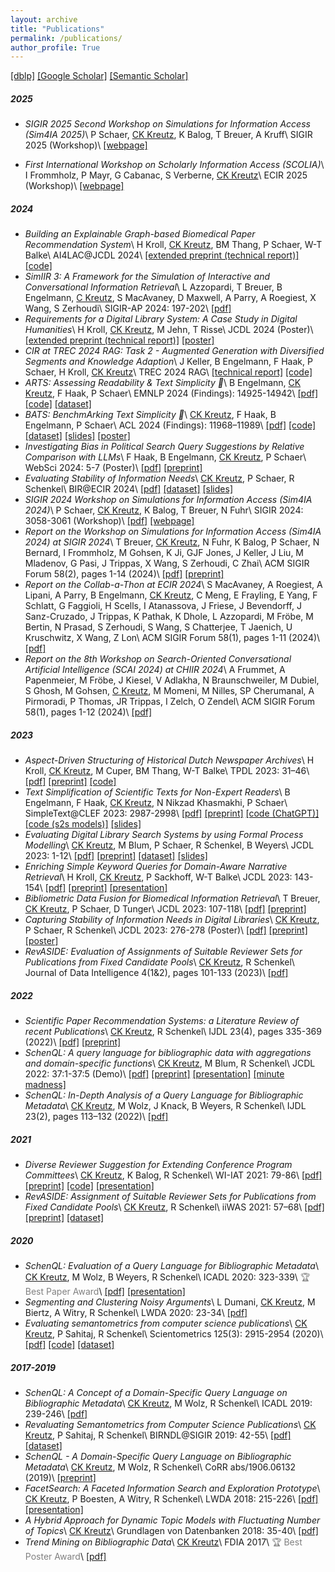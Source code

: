 ```yaml
---
layout: archive
title: "Publications"
permalink: /publications/
author_profile: True
---
```


<a href="https://dblp.org/pid/k/ck">[dblp]</a> <a href="https://scholar.google.de/citations?user=dEIZFJUAAAAJ">[Google Scholar]</a> <a href="https://www.semanticscholar.org/author/Christin-Katharina-Kreutz/46351484">[Semantic Scholar]</a>

##### 2025

- *SIGIR 2025 Second Workshop on Simulations for Information Access (Sim4IA 2025)*\\
P Schaer, <u>CK Kreutz</u>, K Balog, T Breuer, A Kruff\\
SIGIR 2025 (Workshop)\\
[[webpage]](https://sim4ia.org/sigir2025/)

- *First International Workshop on Scholarly Information Access (SCOLIA)*\\
I Frommholz, P Mayr, G Cabanac, S Verberne, <u>CK Kreutz</u>\\
ECIR 2025 (Workshop)\\
[[webpage]](https://sites.google.com/view/bir-ws/scolia-2025)


##### 2024
- *Building an Explainable Graph-based Biomedical Paper Recommendation System*\\
H Kroll, <u>CK Kreutz</u>, BM Thang, P Schaer, W-T Balke\\
AI4LAC@JCDL 2024\\
[[extended preprint (technical report)]](https://arxiv.org/abs/2412.15229) 
[[code]](https://github.com/HermannKroll/NarrativeRecommender)
- *SimIIR 3: A Framework for the Simulation of Interactive and Conversational Information Retrieval*\\
L Azzopardi, T Breuer, B Engelmann, <u>C Kreutz</u>, S MacAvaney, D Maxwell, A Parry, A Roegiest, X Wang, S Zerhoudi\\
SIGIR-AP 2024: 197-202\\
[[pdf]](https://dl.acm.org/doi/pdf/10.1145/3673791.3698427)
- *Requirements for a Digital Library System: A Case Study in Digital Humanities*\\
H Kroll, <u>CK Kreutz</u>, M Jehn, T Risse\\
JCDL 2024 (Poster)\\
[[extended preprint (technical report)]](https://arxiv.org/pdf/2410.22358) 
[[poster]](../files/JCDL2024_Poster.pdf)
- *CIR at TREC 2024 RAG: Task 2 - Augmented Generation with Diversified Segments and Knowledge Adaption*\\
J Keller, B Engelmann, F Haak, P Schaer, H Kroll, <u>CK Kreutz</u>\\
TREC 2024 RAG\\
[[technical report]](../files/TREC2024.pdf) 
[[code]](https://github.com/irgroup/TREC2024-RAG-CIR)
- *ARTS: Assessing Readability & Text Simplicity 🎨*\\
B Engelmann, <u>CK Kreutz</u>, F Haak, P Schaer\\
EMNLP 2024 (Findings): 14925-14942\\
[[pdf]](https://aclanthology.org/2024.findings-emnlp.877.pdf) 
[[code]](https://github.com/irgroup/ARTS) 
[[dataset]](https://zenodo.org/records/13847807)
- *BATS: BenchmArking Text Simplicity 🦇*\\
<u>CK Kreutz</u>, F Haak, B Engelmann, P Schaer\\
ACL 2024 (Findings): 11968–11989\\
[[pdf]](https://aclanthology.org/2024.findings-acl.712.pdf)
[[code]](https://github.com/bjoernengelmann/BATS) 
[[dataset]](https://zenodo.org/records/11371690) 
[[slides]](../files/ACL2024_Slides.pdf) 
[[poster]](../files/ACL2024_Poster.pdf)
- *Investigating Bias in Political Search Query Suggestions by Relative Comparison with LLMs*\\
F Haak, B Engelmann, <u>CK Kreutz</u>, P Schaer\\
WebSci 2024: 5-7 (Poster)\\
[[pdf]](https://dl.acm.org/doi/10.1145/3630744.3658415) 
[[preprint]](https://arxiv.org/pdf/2410.23879)
- *Evaluating Stability of Information Needs*\\
<u>CK Kreutz</u>, P Schaer, R Schenkel\\
BIR@ECIR 2024\\
[[pdf]](https://drive.google.com/file/d/1y1lnYSjWAfcM4Euia6gZjxftikTj9lhn/view) 
[[dataset]](https://zenodo.org/records/10791641)
[[slides]](../files/BIR2024_Slides.pdf) 
- *SIGIR 2024 Workshop on Simulations for Information Access (Sim4IA 2024)*\\
P Schaer, <u>CK Kreutz</u>, K Balog, T Breuer, N Fuhr\\
SIGIR 2024: 3058-3061 (Workshop)\\
[[pdf]](https://dl.acm.org/doi/10.1145/3626772.3657991) 
[[webpage]](https://sim4ia.org/sigir2024/)
- *Report on the Workshop on Simulations for Information Access (Sim4IA 2024) at SIGIR 2024*\\
T Breuer, <u>CK Kreutz</u>, N Fuhr, K Balog, P Schaer, N Bernard, I Frommholz, M Gohsen, K Ji, GJF Jones, J Keller, J Liu, M Mladenov, G Pasi, J Trippas, X Wang, S Zerhoudi, C Zhai\\
ACM SIGIR Forum 58(2), pages 1-14 (2024)\\
[[pdf]](https://sigir.org/wp-content/uploads/2025/01/p11.pdf) 
[[preprint]](https://arxiv.org/pdf/2409.18024)
- *Report on the Collab-a-Thon at ECIR 2024*\\
S MacAvaney, A Roegiest, A Lipani, A Parry, B Engelmann, <u>CK Kreutz</u>, C Meng, E Frayling, E Yang, F Schlatt, G Faggioli, H Scells, I Atanassova, J Friese, J Bevendorff, J Sanz-Cruzado, J Trippas, K Pathak, K Dhole, L Azzopardi, M Fröbe, M Bertin, N Prasad, S Zerhoudi, S Wang, S Chatterjee, T Jaenich, U Kruschwitz, X Wang, Z Lon\\
ACM SIGIR Forum 58(1), pages 1-11 (2024)\\
[[pdf]](https://dl.acm.org/doi/abs/10.1145/3687273.3687287)
- *Report on the 8th Workshop on Search-Oriented Conversational Artificial Intelligence (SCAI 2024) at CHIIR 2024*\\
A Frummet, A Papenmeier, M Fröbe, J Kiesel, V Adlakha, N Braunschweiler, M Dubiel, S Ghosh, M Gohsen, <u>C Kreutz</u>, M Momeni, M Nilles, SP Cherumanal, A Pirmoradi, P Thomas, JR Trippas, I Zelch, O Zendel\\
ACM SIGIR Forum 58(1), pages 1-12 (2024)\\
[[pdf]](https://downloads.webis.de/publications/papers/frummet_2024b.pdf)

##### 2023

- *Aspect-Driven Structuring of Historical Dutch Newspaper Archives*\\
H Kroll, <u>CK Kreutz</u>, M Cuper, BM Thang, W-T Balke\\
TPDL 2023: 31–46\\
[[pdf]](https://link.springer.com/chapter/10.1007/978-3-031-43849-3_4) 
[[preprint]](https://arxiv.org/pdf/2307.09203.pdf) 
[[code]](https://github.com/HermannKroll/AspectDrivenNewsStructuring)
- *Text Simplification of Scientific Texts for Non-Expert Readers*\\
B Engelmann, F Haak, <u>CK Kreutz</u>, N Nikzad Khasmakhi, P Schaer\\
SimpleText@CLEF 2023: 2987-2998\\
[[pdf]](https://ceur-ws.org/Vol-3497/paper-250.pdf) 
[[preprint]](https://arxiv.org/pdf/2307.03569.pdf) 
[[code (ChatGPT)]](https://colab.research.google.com/drive/10LyozPzxUlqFxHkXyfjxezO469c1ou9z?usp=sharing) 
[[code (s2s models)]](https://colab.research.google.com/drive/1dI0rGH2mPMJ8OdsGnrqAz0HWQzfQCxK0?usp=sharing) 
[[slides]](../files/CLEF2023_Slides.pdf)
- *Evaluating Digital Library Search Systems by using Formal Process Modelling*\\
<u>CK Kreutz</u>, M Blum, P Schaer, R Schenkel, B Weyers\\
JCDL 2023: 1-12\\
[[pdf]](https://ieeexplore.ieee.org/document/10265884) 
[[preprint]](https://arxiv.org/pdf/2304.11651.pdf) 
[[dataset]](https://zenodo.org/record/7826530#.ZEzaXy9n5hE) 
[[slides]](../files/JCDL2023_Slides.pdf)
- *Enriching Simple Keyword Queries for Domain-Aware Narrative Retrieval*\\
H Kroll, <u>CK Kreutz</u>, P Sackhoff, W-T Balke\\
JCDL 2023: 143-154\\
[[pdf]](https://ieeexplore.ieee.org/document/10266304)
[[preprint]](https://arxiv.org/pdf/2304.07604.pdf)
[[presentation]](https://youtu.be/FxkrcI7DROs)
- *Bibliometric Data Fusion for Biomedical Information Retrieval*\\
T Breuer, <u>CK Kreutz</u>, P Schaer, D Tunger\\
JCDL 2023: 107-118\\
[[pdf]](https://ieeexplore.ieee.org/document/10265867)
[[preprint]](https://arxiv.org/pdf/2304.13012.pdf)
- *Capturing Stability of Information Needs in Digital Libraries*\\
<u>CK Kreutz</u>, P Schaer, R Schenkel\\
JCDL 2023: 276-278 (Poster)\\
[[pdf]](https://ieeexplore.ieee.org/document/10266230)
[[preprint]](https://arxiv.org/pdf/2304.11656.pdf) 
[[poster]](../files/JCDL2023_Poster.pdf)
- *RevASIDE: Evaluation of Assignments of Suitable Reviewer Sets for Publications from Fixed Candidate Pools*\\
<u>CK Kreutz</u>, R Schenkel\\
Journal of Data Intelligence 4(1&2), pages 101-133 (2023)\\
[[pdf]](https://www.rintonpress.com/xjdi4/xjdi4-12/101-133.pdf)

##### 2022
- *Scientific Paper Recommendation Systems: a Literature Review of recent Publications*\\
<u>CK Kreutz</u>, R Schenkel\\
IJDL 23(4), pages 335-369 (2022)\\
[[pdf]](https://link.springer.com/content/pdf/10.1007/s00799-022-00339-w.pdf) 
[[preprint]](https://arxiv.org/pdf/2201.00682.pdf)
- *SchenQL: A query language for bibliographic data with aggregations and domain-specific functions*\\
<u>CK Kreutz</u>, M Blum, R Schenkel\\
JCDL 2022: 37:1-37:5 (Demo)\\
[[pdf]](https://dl.acm.org/doi/10.1145/3529372.3533282) 
[[preprint]](https://arxiv.org/pdf/2205.06513.pdf) 
[[presentation]](https://youtu.be/pkaKe7vo9ys) 
[[minute madness]](https://youtu.be/8Y11qdD-Ymc)
- *SchenQL: In-Depth Analysis of a Query Language for Bibliographic Metadata*\\
<u>CK Kreutz</u>, M Wolz, J Knack, B Weyers, R Schenkel\\
IJDL 23(2), pages 113–132 (2022)\\
[[pdf]](https://link.springer.com/content/pdf/10.1007/s00799-021-00317-8.pdf)

##### 2021
- *Diverse Reviewer Suggestion for Extending Conference Program Committees*\\
<u>CK Kreutz</u>, K Balog, R Schenkel\\
WI-IAT 2021: 79-86\\
[[pdf]](https://dl.acm.org/doi/pdf/10.1145/3486622.3493931) 
[[preprint]](http://arxiv.org/pdf/2201.11030.pdf)
[[code]](https://github.com/kreutzch/DiveRS) 
[[presentation]](https://www.youtube.com/watch?v=0JgLfhDohf0)
- *RevASIDE: Assignment of Suitable Reviewer Sets for Publications from Fixed Candidate Pools*\\
<u>CK Kreutz</u>, R Schenkel\\
iiWAS 2021: 57–68\\
[[pdf]](https://dl.acm.org/doi/pdf/10.1145/3487664.3487673) [[preprint]](https://arxiv.org/pdf/2110.02862.pdf) [[dataset]](https://zenodo.org/record/4071874#.ZEzavy9n68U)

##### 2020
- *SchenQL: Evaluation of a Query Language for Bibliographic Metadata*\\
<u>CK Kreutz</u>, M Wolz, B Weyers, R Schenkel\\
ICADL 2020: 323-339\\
<span style="color:grey">🏆 Best Paper Award</span>\\
[[pdf]](../files/SchenQL_2020.pdf) [[presentation]](https://www.youtube.com/watch?v=5LCQiePRzHU)
- *Segmenting and Clustering Noisy Arguments*\\
L Dumani, <u>CK Kreutz</u>, M Biertz, A Witry, R Schenkel\\
LWDA 2020: 23-34\\
[[pdf]](http://ceur-ws.org/Vol-2738/LWDA2020_paper_24.pdf)
- *Evaluating semantometrics from computer science publications*\\
<u>CK Kreutz</u>, P Sahitaj, R Schenkel\\
Scientometrics 125(3): 2915-2954 (2020)\\
[[pdf]](https://link.springer.com/content/pdf/10.1007/s11192-020-03409-5.pdf) [[code]](https://github.com/dbis-trier-university/Semantometrics) [[dataset]](https://zenodo.org/record/3693939#.ZEzawi9n68U)

##### 2017-2019
- *SchenQL: A Concept of a Domain-Specific Query Language on Bibliographic Metadata*\\
<u>CK Kreutz</u>, M Wolz, R Schenkel\\
ICADL 2019: 239-246\\
[[pdf]](https://link.springer.com/content/pdf/10.1007%2F978-3-030-34058-2_22.pdf)
- *Revaluating Semantometrics from Computer Science Publications*\\
<u>CK Kreutz</u>, P Sahitaj, R Schenkel\\
BIRNDL@SIGIR 2019: 42-55\\
[[pdf]](http://ceur-ws.org/Vol-2414/paper5.pdf) [[dataset]](https://zenodo.org/record/3258164#.ZEzavS9n68U)
- *SchenQL - A Domain-Specific Query Language on Bibliographic Metadata*\\
<u>CK Kreutz</u>, M Wolz, R Schenkel\\
CoRR abs/1906.06132 (2019)\\
[[preprint]](https://arxiv.org/pdf/1906.06132.pdf)
- *FacetSearch: A Faceted Information Search and Exploration Prototype*\\
<u>CK Kreutz</u>, P Boesten, A Witry, R Schenkel\\
LWDA 2018: 215-226\\
[[pdf]](http://ceur-ws.org/Vol-2191/paper26.pdf) [[presentation]](http://data.dws.informatik.uni-mannheim.de/lwda2018/Joint%20Session%201%20Christin%20Katharina%20Kreutz.mp4)
- *A Hybrid Approach for Dynamic Topic Models with Fluctuating Number of Topics*\\
<u>CK Kreutz</u>\\
Grundlagen von Datenbanken 2018: 35-40\\
[[pdf]](http://ceur-ws.org/Vol-2126/paper5.pdf)
- *Trend Mining on Bibliographic Data*\\
<u>CK Kreutz</u>\\
FDIA 2017\\
<span style="color:grey">🏆 Best Poster Award</span>\\
[[pdf]](https://doi.org/10.14236/ewic/FDIA2017.11)

